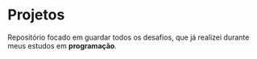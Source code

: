 # Projetos
 
Repositório focado em guardar todos os desafios, que já realizei durante meus estudos em **programação**.